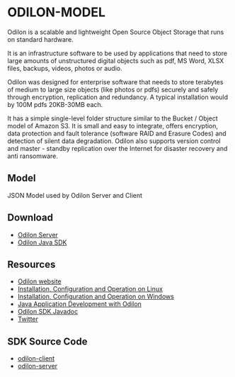 <h1>ODILON-MODEL</h1>
<p>Odilon is a scalable and lightweight Open Source Object Storage that runs on standard hardware.</p>

<p>It is an infrastructure software to be used by applications that need to store large amounts of unstructured digital objects such as pdf, MS Word, XLSX files, backups, videos, photos or audio.</p>

<p>Odilon was designed for enterprise software that needs to store terabytes of medium to large size objects (like photos or pdfs) securely and safely through encryption, replication and redundancy. A typical installation would by 100M pdfs 20KB-30MB each.</p>

<p>It has a simple single-level folder structure similar to the Bucket / Object model of Amazon S3. It is small and easy to integrate, offers encryption, data protection and fault tolerance (software RAID and Erasure Codes) and detection of silent data degradation. Odilon also supports version control and master - standby replication over the Internet for disaster recovery and anti ransomware.</p>

<h2>Model</h2>
JSON Model used by Odilon Server and Client

<h2>Download</h2>
<p>
<ul>
<li><a href="https://odilon.io#download" target="_blank">Odilon Server</a></li>	
<li><a href="https://odilon.io#download" target="_blank">Odilon Java SDK</a></li>	
</ul>
</p>

<h2>Resources</h2>
<p>
<ul>
<li><a href="https://odilon.io" target="_blank">Odilon website</a></li>	
<li><a href="https://odilon.io/configuration-linux.html" target="_blank">Installation, Configuration and Operation on Linux</a></li>	
<li><a href="https://odilon.io/configuration-windows.html" target="_blank">Installation, Configuration and Operation on Windows</a></li>		
<li><a href="https://odilon.io/development.html" target="_blank">Java Application Development with Odilon</a></li>	
<li><a href="https://odilon.io/javadoc/index.html" target="_blank">Odilon SDK Javadoc</a></li>	
<li><a href="https://twitter.com/odilonSoftware" target="_blank">Twitter</a></li>
</ul>
</p>

<h2>SDK Source Code</h2>
<p>
<ul>
<li class="list-item"><a href="https://github.com/atolomei/odilon-client" target="_blank">odilon-client</a></li>
<li class="list-item"><a href="https://github.com/atolomei/odilon-server" target="_blank">odilon-server</a></li>
</ul>
</p>
